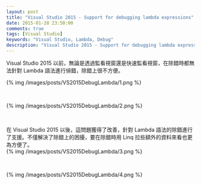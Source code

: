 ```yaml
---
layout: post
title: "Visual Studio 2015 - Support for debugging lambda expressions"
date: 2015-01-28 23:50:00
comments: true
tags: [Visual Studio]
keywords: "Visual Studio, Lambda, Debug"
description: "Visual Studio 2015 - Support for debugging lambda expressions"
---
```


Visual Studio 2015 以前，無論是透過監看視窗還是快速監看視窗，在除錯時都無法針對 Lambda 語法進行偵錯，除錯上很不方便。  

<!-- More -->

{% img /images/posts/VS2015DebugLambda/1.png %}

<Br/>


{% img /images/posts/VS2015DebugLambda/2.png %}

<br/>

在 Visual Studio 2015 以後，這問題獲得了改善，針對 Lambda 語法的除錯進行了支援。不僅解決了除錯上的困擾，要在除錯時用 Linq 拉些額外的資料來看也更為方便了。  
{% img /images/posts/VS2015DebugLambda/3.png %}

<Br/>


{% img /images/posts/VS2015DebugLambda/4.png %}
